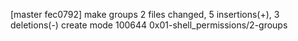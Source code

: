 [master fec0792] make groups
 2 files changed, 5 insertions(+), 3 deletions(-)
 create mode 100644 0x01-shell_permissions/2-groups
